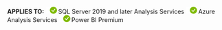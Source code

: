 **APPLIES TO:** ![yes](media/yes.png)SQL Server 2019 and later Analysis Services ![yes](media/yes.png)Azure Analysis Services ![yes](media/yes.png)Power BI Premium